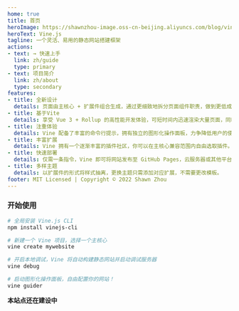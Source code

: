 ```yaml
---
home: true
title: 首页
heroImage: https://shawnzhou-image.oss-cn-beijing.aliyuncs.com/blog/vine-js-web.png
heroText: Vine.js
tagline: 一个灵活、易用的静态网站搭建框架
actions: 
- text: → 快速上手
  link: zh/guide
  type: primary
- text: 项目简介
  link: zh/about
  type: secondary
features:
- title: 全新设计
  details: 页面由主核心 + 扩展件组合生成，通过更细致地拆分页面组件职责，做到更低成本的功能扩展。
- title: 基于Vite
  details: 享受 Vue 3 + Rollup 的高性能开发体验，可短时间内迅速渲染大量页面，同时允许用户使用 Vue 深度定制主题。
- title: 注重体验
  details: Vine 配备了丰富的命令行提示，拥有独立的图形化操作面板，力争降低用户的使用门槛。
- title: 丰富扩展
  details: Vine 拥有一个逐渐丰富的插件社区，你可以在主核心兼容范围内自由选取插件。
- title: 快速部署
  details: 仅需一条指令，Vine 即可将网站发布至 GitHub Pages，云服务器或其他平台。
- title: 多样主题
  details: 以扩展件的形式将样式抽离，更换主题只需添加对应扩展，不需要更改模板。
footer: MIT Licensed | Copyright © 2022 Shawn Zhou
---
```


### 开始使用

```sh
# 全局安装 Vine.js CLI
npm install vinejs-cli

# 新建一个 Vine 项目，选择一个主核心
vine create mywebsite

# 开启本地调试，Vine 将自动构建静态网站并启动调试服务器
vine debug 

# 启动图形化操作面板，自由配置你的网站！
vine guider
```

**本站点还在建设中**